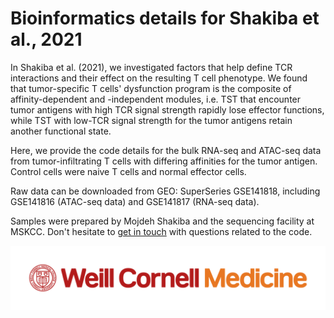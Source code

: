 # Bioinformatics details for Shakiba et al., 2021

In Shakiba et al. (2021), we investigated factors that help define TCR interactions and their effect on the resulting T cell phenotype.
We found that tumor-specific T cells' dysfunction program is the composite of affinity-dependent and -independent modules, i.e. TST that encounter tumor antigens with high TCR signal strength rapidly lose effector functions, while TST with low-TCR signal strength for the tumor antigens retain another functional state.

Here, we provide the code details for the bulk RNA-seq and ATAC-seq data from tumor-infiltrating T cells with differing affinities for the tumor antigen.
Control cells were naive T cells and normal effector cells.

Raw data can be downloaded from GEO: SuperSeries GSE141818, including GSE141816 (ATAC-seq data) and GSE141817 (RNA-seq data).

Samples were prepared by Mojdeh Shakiba and the sequencing facility at MSKCC.
Don't hesitate to [get in touch](https://abc.med.cornell.edu/) with questions related to the code.

![](WCM_MB_LOGO_HZSS1L_CLR_RGB.png)


